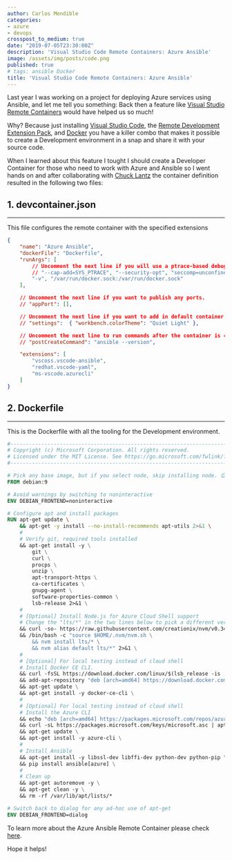 ```yaml
---
author: Carlos Mendible
categories:
- azure
- devops
crosspost_to_medium: true
date: "2019-07-05T23:30:00Z"
description: 'Visual Studio Code Remote Containers: Azure Ansible'
image: /assets/img/posts/code.png
published: true
# tags: ansible Docker
title: 'Visual Studio Code Remote Containers: Azure Ansible'
---
```


Last year I was working on a project for deploying Azure services using Ansible, and let me tell you something: Back then a feature like [Visual Studio Remote Containers](https://github.com/microsoft/vscode-dev-containers) would have helped us so much!

Why? Because just installing [Visual Studio Code](https://code.visualstudio.com/), the [Remote Development Extension Pack](https://marketplace.visualstudio.com/items?itemName=ms-vscode-remote.vscode-remote-extensionpack), and [Docker](https://www.docker.com/products/docker-desktop) you have a killer combo that makes it possible to create a Development environment in a snap and share it with your source code.

When I learned about this feature I tought I should create a Developer Container for those who need to work with Azure and Ansible so I went hands on and after collaborating with [Chuck Lantz](http://chuxel.github.io/) the container definition resulted in the following two files:

## 1. devcontainer.json
---

This file configures the remote container with the specified extensions

``` json
{
	"name": "Azure Ansible",
	"dockerFile": "Dockerfile",
	"runArgs": [
		// Uncomment the next line if you will use a ptrace-based debugger like C++, Go, and Rust.
		// "--cap-add=SYS_PTRACE", "--security-opt", "seccomp=unconfined",
		"-v", "/var/run/docker.sock:/var/run/docker.sock"
	],

	// Uncomment the next line if you want to publish any ports.
	// "appPort": [],

	// Uncomment the next line if you want to add in default container specific settings.json values
	// "settings":  { "workbench.colorTheme": "Quiet Light" },

	// Uncomment the next line to run commands after the container is created.
	// "postCreateCommand": "ansible --version",

	"extensions": [
		"vscoss.vscode-ansible",
		"redhat.vscode-yaml",
		"ms-vscode.azurecli"
	]
}
```

## 2. Dockerfile
---

This is the Dockerfile with all the tooling for the Development environment.

``` Dockerfile
#-------------------------------------------------------------------------------------------------------------
# Copyright (c) Microsoft Corporation. All rights reserved.
# Licensed under the MIT License. See https://go.microsoft.com/fwlink/?linkid=2090316 for license information.
#-------------------------------------------------------------------------------------------------------------

# Pick any base image, but if you select node, skip installing node. 😊
FROM debian:9

# Avoid warnings by switching to noninteractive
ENV DEBIAN_FRONTEND=noninteractive

# Configure apt and install packages
RUN apt-get update \
    && apt-get -y install --no-install-recommends apt-utils 2>&1 \
    #
    # Verify git, required tools installed
    && apt-get install -y \
        git \
        curl \
        procps \
        unzip \
        apt-transport-https \
        ca-certificates \
        gnupg-agent \
        software-properties-common \
        lsb-release 2>&1 \
    #
    # [Optional] Install Node.js for Azure Cloud Shell support 
    # Change the "lts/*" in the two lines below to pick a different version
    && curl -so- https://raw.githubusercontent.com/creationix/nvm/v0.34.0/install.sh | bash 2>&1 \
    && /bin/bash -c "source $HOME/.nvm/nvm.sh \
        && nvm install lts/* \
        && nvm alias default lts/*" 2>&1 \
    #
    # [Optional] For local testing instead of cloud shell
    # Install Docker CE CLI.
    && curl -fsSL https://download.docker.com/linux/$(lsb_release -is | tr '[:upper:]' '[:lower:]')/gpg | apt-key add - 2>/dev/null \
    && add-apt-repository "deb [arch=amd64] https://download.docker.com/linux/$(lsb_release -is | tr '[:upper:]' '[:lower:]') $(lsb_release -cs) stable" \
    && apt-get update \
    && apt-get install -y docker-ce-cli \
    #
    # [Optional] For local testing instead of cloud shell
    # Install the Azure CLI
    && echo "deb [arch=amd64] https://packages.microsoft.com/repos/azure-cli/ $(lsb_release -cs) main" > /etc/apt/sources.list.d/azure-cli.list \
    && curl -sL https://packages.microsoft.com/keys/microsoft.asc | apt-key add - 2>/dev/null \
    && apt-get update \
    && apt-get install -y azure-cli \
    #
    # Install Ansible
    && apt-get install -y libssl-dev libffi-dev python-dev python-pip \
    && pip install ansible[azure] \
    #
    # Clean up
    && apt-get autoremove -y \
    && apt-get clean -y \
    && rm -rf /var/lib/apt/lists/*

# Switch back to dialog for any ad-hoc use of apt-get
ENV DEBIAN_FRONTEND=dialog
```

To learn more about the Azure Ansible Remote Container please check [here](https://github.com/microsoft/vscode-dev-containers/tree/master/containers/azure-ansible).

Hope it helps!
